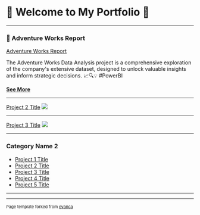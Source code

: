 # 🌟 Welcome to My Portfolio 🌟 

---

### 🚀 Adventure Works Report 

[Adventure Works Report](images/AdventureWorks_Reports/AdventureWorks_Exec.png)

The Adventure Works Data Analysis project is a comprehensive exploration of the company's extensive dataset, designed to unlock valuable insights and inform strategic decisions. 📈🔍💡 #PowerBI

[**See More**](/sample_page)

---
[Project 2 Title](/pdf/sample_presentation.pdf)
<img src="images/dummy_thumbnail.jpg?raw=true"/>

---
[Project 3 Title](http://example.com/)
<img src="images/dummy_thumbnail.jpg?raw=true"/>

---

### Category Name 2

- [Project 1 Title](http://example.com/)
- [Project 2 Title](http://example.com/)
- [Project 3 Title](http://example.com/)
- [Project 4 Title](http://example.com/)
- [Project 5 Title](http://example.com/)

---




---
<p style="font-size:11px">Page template forked from <a href="https://github.com/evanca/quick-portfolio">evanca</a></p>
<!-- Remove above link if you don't want to attibute -->
